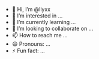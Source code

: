 - 👋 Hi, I’m @liyxx
- 👀 I’m interested in ...
- 🌱 I’m currently learning ...
- 💞️ I’m looking to collaborate on ...
- 📫 How to reach me ...
- 😄 Pronouns: ...
- ⚡ Fun fact: ...

<!---
liyxx/liyxx is a ✨ special ✨ repository because its `README.md` (this file) appears on your GitHub profile.
You can click the Preview link to take a look at your changes.
--->
